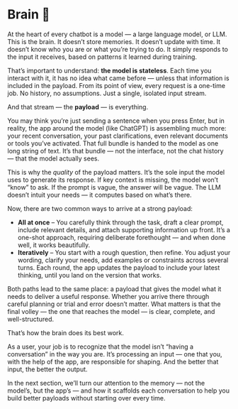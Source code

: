 # Brain 🧠

At the heart of every chatbot is a model — a large language model, or LLM. This is the brain. It doesn’t store memories. It doesn’t update with time. It doesn’t know who you are or what you’re trying to do. It simply responds to the input it receives, based on patterns it learned during training.

That’s important to understand: **the model is stateless**. Each time you interact with it, it has no idea what came before — unless that information is included in the payload. From its point of view, every request is a one-time job. No history, no assumptions. Just a single, isolated input stream.

And that stream — the **payload** — is everything.

You may think you’re just sending a sentence when you press Enter, but in reality, the app around the model (like ChatGPT) is assembling much more: your recent conversation, your past clarifications, even relevant documents or tools you’ve activated. That full bundle is handed to the model as one long string of text. It’s that bundle — not the interface, not the chat history — that the model actually sees.

This is why the *quality* of the payload matters. It’s the sole input the model uses to generate its response. If key context is missing, the model won’t “know” to ask. If the prompt is vague, the answer will be vague. The LLM doesn’t intuit your needs — it computes based on what’s there.

Now, there are two common ways to arrive at a strong payload:

* **All at once** – You carefully think through the task, draft a clear prompt, include relevant details, and attach supporting information up front. It’s a one-shot approach, requiring deliberate forethought — and when done well, it works beautifully.
* **Iteratively** – You start with a rough question, then refine. You adjust your wording, clarify your needs, add examples or constraints across several turns. Each round, the app updates the payload to include your latest thinking, until you land on the version that works.

Both paths lead to the same place: a payload that gives the model what it needs to deliver a useful response. Whether you arrive there through careful planning or trial and error doesn’t matter. What matters is that the final volley — the one that reaches the model — is clear, complete, and well-structured.

That’s how the brain does its best work.

As a user, your job is to recognize that the model isn’t “having a conversation” in the way you are. It’s processing an input — one that you, with the help of the app, are responsible for shaping. And the better that input, the better the output.

In the next section, we’ll turn our attention to the memory — not the model’s, but the app’s — and how it scaffolds each conversation to help you build better payloads without starting over every time.
